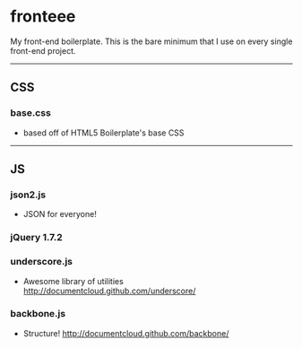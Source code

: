 # fronteee

My front-end boilerplate. This is the bare minimum that I use on every single front-end project.

-----
## CSS

### base.css
- based off of HTML5 Boilerplate's base CSS

-----
## JS

### json2.js
- JSON for everyone!

### jQuery 1.7.2

### underscore.js
- Awesome library of utilities http://documentcloud.github.com/underscore/

### backbone.js
- Structure! http://documentcloud.github.com/backbone/
